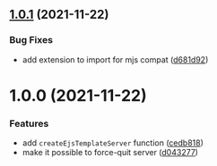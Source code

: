 ## [1.0.1](v1.0.0...v1.0.1) (2021-11-22)

### Bug Fixes

- add extension to import for mjs compat ([d681d92](d681d92))

# 1.0.0 (2021-11-22)

### Features

- add `createEjsTemplateServer` function ([cedb818](cedb818))
- make it possible to force-quit server ([d043277](d043277))
